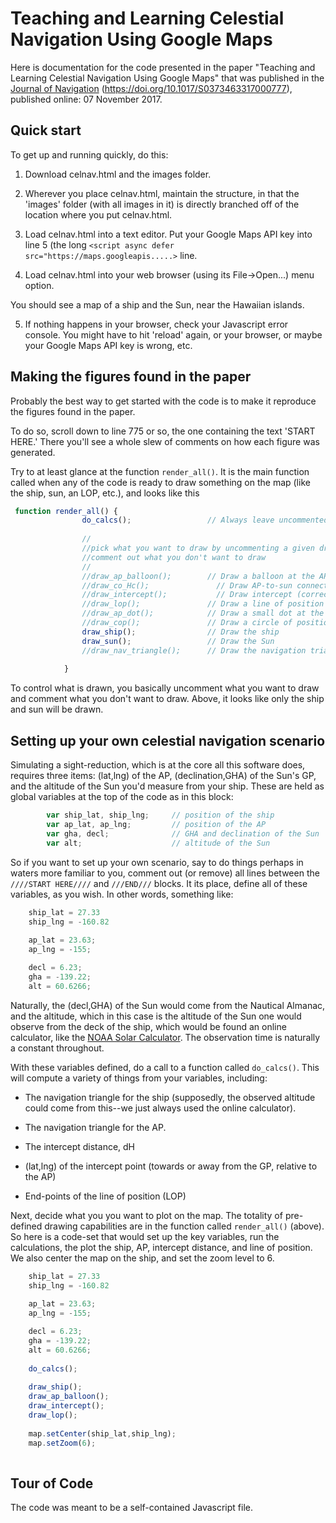 # Teaching and Learning Celestial Navigation Using Google Maps


Here is documentation for the code presented in the paper "Teaching and
Learning Celestial Navigation Using Google Maps" that was published in
the [Journal of Navigation](https://www.cambridge.org/core/journals/journal-of-navigation) (https://doi.org/10.1017/S0373463317000777), published
online: 07 November 2017.

## Quick start

To get up and running quickly, do this:

1. Download celnav.html and the images folder.

2. Wherever you place celnav.html, maintain the structure, in that the 'images' folder (with all images in it) is directly branched off of the location
where you put celnav.html.

3. Load celnav.html into a text editor.  Put your Google Maps API key into line 5 (the
long `<script async defer src="https://maps.googleapis.....>` line.

4. Load celnav.html into your web browser (using its File->Open...) menu option.

You should see a map of a ship and the Sun, near the Hawaiian islands.

5. If nothing happens in your browser, check your Javascript error console. You might have to hit 'reload' again, or your browser, or
maybe your Google Maps API key is wrong, etc.

## Making the figures found in the paper 

Probably the best way to get started with the code is to make it reproduce the figures found in the paper.

To do so, scroll down to line 775 or so, the one containing the text 'START HERE.' There you'll see a whole slew
of comments on how each figure was generated. 

Try to at least glance at the function ``render_all()``.  It is the main function called
when any of the code is ready to draw something on the map (like the ship, sun, an LOP, etc.),
and looks like this
```javascript
 function render_all() {
                do_calcs();                 // Always leave uncommented
                
                //
                //pick what you want to draw by uncommenting a given draw_... line
                //comment out what you don't want to draw
                //
                //draw_ap_balloon();        // Draw a balloon at the AP
                //draw_co_Hc();               // Draw AP-to-sun connectors
                //draw_intercept();           // Draw intercept (corrections to calculated vs. observed delta H's)
                //draw_lop();               // Draw a line of position
                //draw_ap_dot();            // Draw a small dot at the AP
                //draw_cop();               // Draw a circle of position
                draw_ship();                // Draw the ship
                draw_sun();                 // Draw the Sun
                //draw_nav_triangle();      // Draw the navigation triangle (connecting the north pole, AP, and GP)
                
            }
```

To control what is drawn, you basically uncomment what you want to draw and comment what you don't want to draw. Above,
it looks like only the ship and sun will be drawn.

## Setting up your own celestial navigation scenario

Simulating a sight-reduction, which is at the core all this software does, requires three items: (lat,lng) of the AP, (declination,GHA) of the Sun's GP, and the altitude of the Sun you'd measure
from your ship.  These are held as global variables at the top of the code as in this block:

```javascript
        var ship_lat, ship_lng;     // position of the ship
        var ap_lat, ap_lng;         // position of the AP
        var gha, decl;              // GHA and declination of the Sun
        var alt;                    // altitude of the Sun
```


So if you want to set up your own scenario, say to do things perhaps in waters more familiar to you, comment out (or remove) all lines between the ```////START HERE////``` and ```///END///``` blocks.  It its place, 
define all of these variables, as you wish. In other words, something like:

```javascript
    ship_lat = 27.33
    ship_lng = -160.82
                 
    ap_lat = 23.63;
    ap_lng = -155;

    decl = 6.23;
    gha = -139.22;
    alt = 60.6266;
```

Naturally, the (decl,GHA) of the Sun would come from the Nautical Almanac, and the altitude, which in this case is the altitude of the Sun one would observe from the
deck of the ship, which would be found an online calculator, like the [NOAA Solar Calculator](http://www.esrl.noaa.gov/gmd/grad/solcalc/). The observation
time is naturally a constant throughout.

With these variables defined, do a call to a function called ```do_calcs()```. This will compute a variety of things from your variables, including:

* The navigation triangle for the ship (supposedly, the observed altitude could come from this--we just always used the online calculator).

* The navigation triangle for the AP.

* The intercept distance, dH

* (lat,lng) of the intercept point (towards or away from the GP, relative to the AP)

* End-points of the line of position (LOP)

Next, decide what you you want to plot on the map.  The totality of pre-defined drawing capabilities are in the function called ```render_all()``` (above). So
here is a code-set that would set up the key variables, run the calculations, the plot the ship, AP, intercept distance, and line of position.  We also
center the map on the ship, and set the zoom level to 6.

```javascript
    ship_lat = 27.33
    ship_lng = -160.82
                 
    ap_lat = 23.63;
    ap_lng = -155;

    decl = 6.23;
    gha = -139.22;
    alt = 60.6266;
    
    do_calcs();
    
    draw_ship();
    draw_ap_balloon();
    draw_intercept(); 
    draw_lop();
    
    map.setCenter(ship_lat,ship_lng);
    map.setZoom(6);
    
```



## Tour of Code

The code was meant to be a self-contained Javascript file.  



